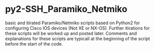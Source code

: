 # py2-SSH_Paramiko_Netmiko
basic and itirated Paramiko/Netmiko scripts based on Python2 for configuring Cisco IOS devices (Not XE or NX-OS). 
Further itirations for these scripts will be worked up and posted later. 
Comments and explanations for these scripts are typicall at the beginning of the script before the start of the code. 
